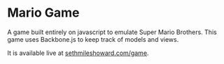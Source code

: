 Mario Game
==========

A game built entirely on javascript to emulate Super Mario Brothers. This game uses Backbone.js to keep track of models and views.

It is available live at [sethmileshoward.com/game](http://www.sethmileshoward.com/game).
